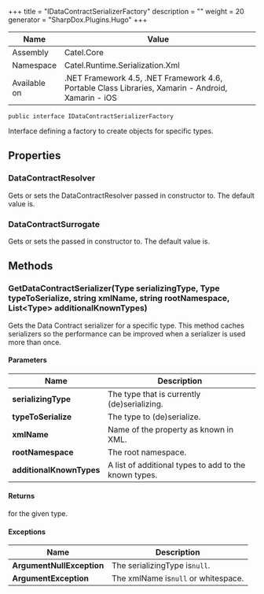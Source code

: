 

+++
title = "IDataContractSerializerFactory" 
description = ""
weight = 20
generator = "SharpDox.Plugins.Hugo"
+++

Name|Value
---|---
Assembly|Catel.Core
Namespace|Catel.Runtime.Serialization.Xml
Available on|.NET Framework 4.5, .NET Framework 4.6, Portable Class Libraries, Xamarin - Android, Xamarin - iOS

```
public interface IDataContractSerializerFactory
```

Interface defining a factory to create objects for specific types.

## Properties

### DataContractResolver

Gets or sets the DataContractResolver passed in constructor to. The default value is.

### DataContractSurrogate

Gets or sets the passed in constructor to. The default value is.

## Methods

### GetDataContractSerializer(Type serializingType, Type typeToSerialize, string xmlName, string rootNamespace, List&lt;Type&gt; additionalKnownTypes)

Gets the Data Contract serializer for a specific type. This method caches serializers so the performance can be improved when a serializer is used more than once.

#### Parameters

Name|Description
---|---
**serializingType**|The type that is currently (de)serializing.
**typeToSerialize**|The type to (de)serialize.
**xmlName**|Name of the property as known in XML.
**rootNamespace**|The root namespace.
**additionalKnownTypes**|A list of additional types to add to the known types.

#### Returns

for the given type.

#### Exceptions

Name|Description
---|---
**ArgumentNullException**|The serializingType is`null`.
**ArgumentException**|The xmlName is`null` or whitespace.

